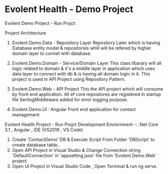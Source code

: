 # Evolent Health - Demo Project
 Evolent Demo Project - Run Projct 

Project Architecture

1) Evolent.Demo.Data - Repository Layer
   Repository Later which is having Database entity model & repositories whill will be refered by higher domain layer to connet with database.

2) Evolent.Demo.Domain - Service/Domain Layer
   This class libarary will all logic related to domain & it's a middle layer in application which uses data layer to connect with db & is having all domain logic in it.
   This project is used in API Project using Repository Pattern.

3) Evolent.Demo.Web - API Project
   This the API project which will consume by front end application.
   All ef core repositores are registered in startup file
   SerilogMiddleware added for error logging purpose.
   
4) Evolent.Demo.UI :
   Angular Front end application for contact management

Evolent Health Project - Run Projct 
Development Enviornment -: .Net Core 3.1 , Angular , IDE (VS2019 , VS Code)
1) Create 'ContactDemo' DB & Execute Script From Folder 'DBScript' to create database table..
2) Open API Project in Visual Studio & Change Connection string 'DefaultConnection'  in 'appsetting.json' file from 'Evolent.Demo.Web' project
3) Open UI Project in Visual Studio Code , Open Terminal & run ng serve.
